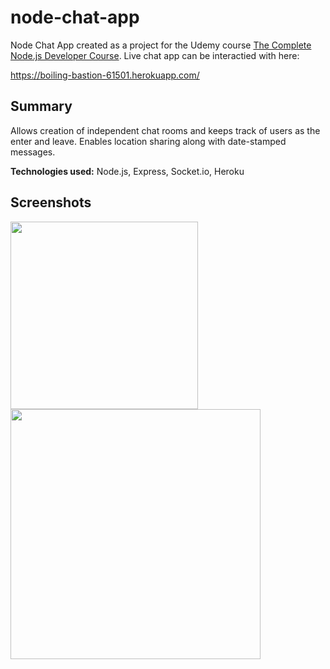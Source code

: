 # node-chat-app
Node Chat App created as a project for the Udemy course [The Complete Node.js Developer Course](https://www.udemy.com/the-complete-nodejs-developer-course-2/). Live chat app can be interactied with here:

https://boiling-bastion-61501.herokuapp.com/

## Summary
Allows creation of independent chat rooms and keeps track of users as the enter and leave. Enables location sharing along with date-stamped messages.

**Technologies used:** Node.js, Express, Socket.io, Heroku

## Screenshots
<img src="https://user-images.githubusercontent.com/9166875/60481338-c85f3200-9c41-11e9-92ae-4b3983aed77b.png" height="300"/>
<img src="https://user-images.githubusercontent.com/9166875/60481364-df9e1f80-9c41-11e9-872a-659a93253385.png" height="400"/>
